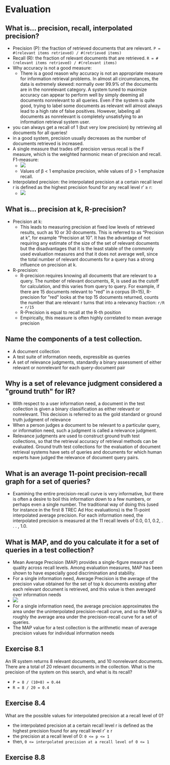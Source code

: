 # Evaluation

## What is… precision, recall, interpolated precision?

-   Precision (P): the fraction of retrieved documents that are relevant. `P = #(relevant items retrieved) / #(retrieved items)`
-   Recall (R): the fraction of relevant documents that are retrieved. `R = #(relevant items retrieved) / #(relevant items)`
-   Why accuracy is not a good measure:
    -   There is a good reason why accuracy is not an appropriate measure for information retrieval problems. In almost all circumstances, the data is extremely skewed: normally over 99.9% of the documents are in the nonrelevant category. A system tuned to maximize accuracy can appear to perform well by simply deeming all documents nonrelevant to all queries. Even if the system is quite good, trying to label some documents as relevant will almost always lead to a high rate of false positives. However, labeling all documents as nonrelevant is completely unsatisfying to an information retrieval system user.
-   you can always get a recall of 1 (but very low precision) by retrieving all documents for all queries!
-   in a good system, precision usually decreases as the number of documents retrieved is increased.
-   A single measure that trades off precision versus recall is the F measure, which is the weighted harmonic mean of precision and recall. F1-measure:
    -   ![](https://i.imgur.com/LUPlDT4.png)
    -   Values of β < 1 emphasize precision, while values of β > 1 emphasize recall.
-   Interpolated precision: the interpolated precision at a certain recall level r is defined as the highest precision found for any recall level r′ ≥ r:
    -   ![](https://i.imgur.com/7MNVLLe.png)

## What is… precision at k, R-precision?

-   Precision at k:
    -   This leads to measuring precision at fixed low levels of retrieved results, such as 10 or 30 documents. This is referred to as “Precision at k”, for example “Precision at 10”. It has the advantage of not requiring any estimate of the size of the set of relevant documents but the disadvantages that it is the least stable of the commonly used evaluation measures and that it does not average well, since the total number of relevant documents for a query has a strong influence on precision at k.
-   R-precision:
    -   R-precision requires knowing all documents that are relevant to a query. The number of relevant documents, R, is used as the cutoff for calculation, and this varies from query to query. For example, if there are 15 documents relevant to "red" in a corpus (R=15), R-precision for "red" looks at the top 15 documents returned, counts the number that are relevant r turns that into a relevancy fraction: `r/R = r/15`
    -   R-Precision is equal to recall at the R-th position
    -   Empirically, this measure is often highly correlated to mean average precision

## Name the components of a test collection.

-   A document collection
-   A test suite of information needs, expressible as queries
-   A set of relevance judgments, standardly a binary assessment of either relevant or nonrelevant for each query-document pair

## Why is a set of relevance judgment considered a "ground truth" for IR?

-   With respect to a user information need, a document in the test collection is given a binary classification as either relevant or nonrelevant. This decision is referred to as the gold standard or ground truth judgment of relevance
-   When a person judges a document to be relevant to a particular query, or information need, such a judgment is called a relevance judgment.
-   Relevance judgments are used to construct ground truth test collections, so that the retrieval accuracy of retrieval methods can be evaluated. Ground truth test collections for the evaluation of document retrieval systems have sets of queries and documents for which human experts have judged the relevance of document query pairs.

## What is an average 11-point precision-recall graph for a set of queries?

-   Examining the entire precision-recall curve is very informative, but there is often a desire to boil this information down to a few numbers, or perhaps even a single number. The traditional way of doing this (used for instance in the first 8 TREC Ad Hoc evaluations) is the 11-point interpolated average precision. For each information need, the interpolated precision is measured at the 11 recall levels of 0.0, 0.1, 0.2, . . . , 1.0.

## What is MAP, and do you calculate it for a set of queries in a test collection?

-   Mean Average Precision (MAP) provides a single-figure measure of quality across recall levels. Among evaluation measures, MAP has been shown to have especially good discrimination and stability.
-   For a single information need, Average Precision is the average of the precision value obtained for the set of top k documents existing after each relevant document is retrieved, and this value is then averaged over information needs
-   ![](https://i.imgur.com/BDZ1Jco.png)
-   For a single information need, the average precision approximates the area under the uninterpolated precision-recall curve, and so the MAP is roughly the average area under the precision-recall curve for a set of queries.
-   The MAP value for a test collection is the arithmetic mean of average precision values for individual information needs

## Exercise 8.1

An IR system returns 8 relevant documents, and 10 nonrelevant documents. There are a total of 20 relevant documents in the collection. What is the precision of the system on this search, and what is its recall?

-   `P = 8 / (10+8) = 0.44`
-   `R = 8 / 20 = 0.4`

## Exercise 8.4

What are the possible values for interpolated precision at a recall level of 0?

-   the interpolated precision at a certain recall level r is defined as the highest precision found for any recall level r′ ≥ r
-   the precision at a recall level of 0: `0 <= p <= 1`
-   then, `0 <= interpolated precision at a recall level of 0 <= 1`

## Exercise 8.8
